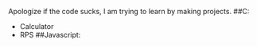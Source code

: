 Apologize if the code sucks, I am trying to learn by making projects.
##C:
- Calculator
- RPS
##Javascript: 
